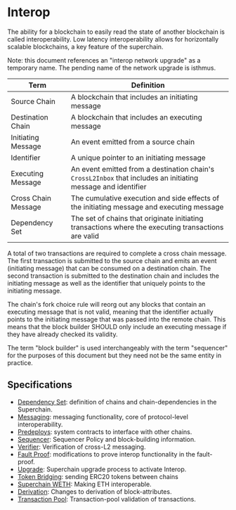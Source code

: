 <!-- DOCTOC SKIP -->

# Interop

The ability for a blockchain to easily read the state of another blockchain is called interoperability.
Low latency interoperability allows for horizontally scalable blockchains, a key feature of the superchain.

Note: this document references an "interop network upgrade" as a temporary name. The pending name of the
network upgrade is isthmus.

| Term                | Definition                                                                                          |
|---------------------|-----------------------------------------------------------------------------------------------------|
| Source Chain        | A blockchain that includes an initiating message                                                    |
| Destination Chain   | A blockchain that includes an executing message                                                     |
| Initiating Message  | An event emitted from a source chain                                                                |
| Identifier          | A unique pointer to an initiating message                                                           |
| Executing Message   | An event emitted from a destination chain's `CrossL2Inbox` that includes an initiating message and identifier |
| Cross Chain Message | The cumulative execution and side effects of the initiating message and executing message           |
| Dependency Set      | The set of chains that originate initiating transactions where the executing transactions are valid |

A total of two transactions are required to complete a cross chain message.
The first transaction is submitted to the source chain and emits an event (initiating message) that can be
consumed on a destination chain. The second transaction is submitted to the destination chain and includes the
initiating message as well as the identifier that uniquely points to the initiating message.

The chain's fork choice rule will reorg out any blocks that contain an executing message that is not valid,
meaning that the identifier actually points to the initiating message that was passed into the remote chain.
This means that the block builder SHOULD only include an executing message if they have already checked its validity.

The term "block builder" is used interchangeably with the term "sequencer" for the purposes of this document but
they need not be the same entity in practice.

## Specifications

- [Dependency Set](./dependency-set.md): definition of chains and chain-dependencies in the Superchain.
- [Messaging](./messaging.md): messaging functionality, core of protocol-level interoperability.
- [Predeploys](./predeploys.md): system contracts to interface with other chains.
- [Sequencer](./sequencer.md): Sequencer Policy and block-building information.
- [Verifier](./verifier.md): Verification of cross-L2 messaging.
- [Fault Proof](./fault-proof.md): modifications to prove interop functionality in the fault-proof.
- [Upgrade](./upgrade.md): Superchain upgrade process to activate Interop.
- [Token Bridging](./token-bridging.md): sending ERC20 tokens between chains
- [Superchain WETH](./superchain-weth.md): Making ETH interoperable.
- [Derivation](./derivation.md): Changes to derivation of block-attributes.
- [Transaction Pool](./tx-pool.md): Transaction-pool validation of transactions.
